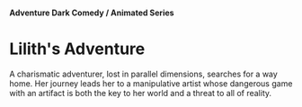 #### Adventure Dark Comedy / Animated Series

# Lilith's Adventure

A charismatic adventurer, lost in parallel dimensions, searches for a way home. Her journey leads her to a manipulative artist whose dangerous game with an artifact is both the key to her world and a threat to all of reality.
